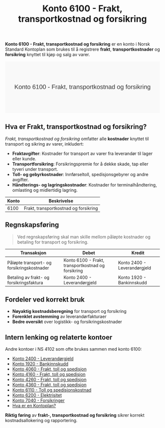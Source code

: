 ﻿---
title: "Konto 6100 - Frakt, transportkostnad og forsikring"
seoTitle: "6100-frakt-transportkostnad-og-forsikring"
description: '**Konto 6100 - Frakt, transportkostnad og forsikring** er en konto i Norsk Standard Kontoplan som brukes til å registrere **frakt**, **transportkostnader** og ...'
---

**Konto 6100 - Frakt, transportkostnad og forsikring** er en konto i Norsk Standard Kontoplan som brukes til å registrere **frakt**, **transportkostnader** og **forsikring** knyttet til kjøp og salg av varer.

![Illustrasjon av konto 6100 Frakt, transportkostnad og forsikring](6100-frakt-transportkostnad-og-forsikring-image.svg)

## Hva er Frakt, transportkostnad og forsikring?

*Frakt, transportkostnad og forsikring* omfatter alle **kostnader** knyttet til transport og sikring av varer, inkludert:

* **Fraktavgifter**: Kostnader for transport av varer fra leverandør til lager eller kunde.
* **Transportforsikring**: Forsikringspremie for å dekke skade, tap eller tyveri under transport.
* **Toll- og gebyrkostnader**: Innførseltoll, spedisjonsgebyrer og andre avgifter.
* **Håndterings- og lagringskostnader**: Kostnader for terminalhåndtering, omlasting og midlertidig lagring.

| Konto | Beskrivelse                           |
|-------|---------------------------------------|
| 6100  | Frakt, transportkostnad og forsikring |

## Regnskapsføring

> Ved regnskapsføring skal man skille mellom påløpte kostnader og betaling for transport og forsikring.

| Transaksjon                            | Debet                                             | Kredit                       |
|----------------------------------------|---------------------------------------------------|------------------------------|
| Påløpte transport- og forsikringskostnader | Konto 6100 - Frakt, transportkostnad og forsikring | Konto 2400 - Leverandørgjeld |
| Betaling av frakt- og forsikringsfaktura  | Konto 2400 - Leverandørgjeld                      | Konto 1920 - Bankinnskudd    |

## Fordeler ved korrekt bruk

* **Nøyaktig kostnadsberegning** for transport og forsikring
* **Forenklet avstemming** av leverandørfakturaer
* **Bedre oversikt** over logistikk- og forsikringskostnader

## Intern lenking og relaterte kontoer

Andre kontoer i NS 4102 som ofte brukes sammen med konto 6100:

* [Konto 2400 - Leverandørgjeld](/blogs/kontoplan/2400-leverandorgjeld "Konto 2400 - Leverandørgjeld")
* [Konto 1920 - Bankinnskudd](/blogs/kontoplan/1920-bankinnskudd "Konto 1920 - Bankinnskudd")
* [Konto 4060 - Frakt, toll og spedisjon](/blogs/kontoplan/4060-frakt-toll-og-spedisjon "Konto 4060 - Frakt, toll og spedisjon")
* [Konto 4160 - Frakt, toll og spedisjon](/blogs/kontoplan/4160-frakt-toll-og-spedisjon "Konto 4160 - Frakt, toll og spedisjon")
* [Konto 4260 - Frakt, toll og spedisjon](/blogs/kontoplan/4260-frakt-toll-og-spedisjon "Konto 4260 - Frakt, toll og spedisjon")
* [Konto 4360 - Frakt, toll og spedisjon](/blogs/kontoplan/4360-frakt-toll-og-spedisjon "Konto 4360 - Frakt, toll og spedisjon")
* [Konto 6110 - Toll og spedisjonskostnad](/blogs/kontoplan/6110-toll-og-spedisjonskostnad "Konto 6110 - Toll og spedisjonskostnad")
* [Konto 6200 - Elektrisitet](/blogs/kontoplan/6200-elektrisitet "Konto 6200 - Elektrisitet")
* [Konto 7040 - Forsikringer](/blogs/kontoplan/7040-forsikringer "Konto 7040 - Forsikringer")
* [Hva er en Kontoplan?](/blogs/regnskap/hva-er-kontoplan "Hva er en Kontoplan? Komplett Guide til Kontoplaner i Norsk Regnskap")

**Riktig føring** av **frakt-, transportkostnad og forsikring** sikrer korrekt kostnadsallokering og rapportering.






